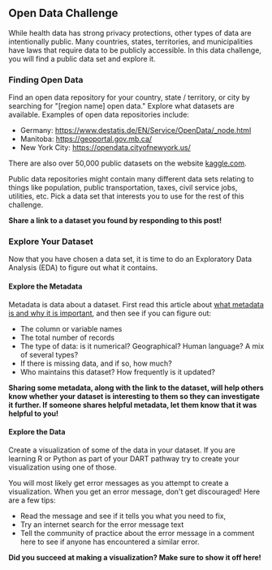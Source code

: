 ## Open Data Challenge

While health data has strong privacy protections, other types of data are intentionally public. Many countries, states, territories, and municipalities have laws that require data to be publicly accessible. In this data challenge, you will find a public data set and explore it.

### Finding Open Data

Find an open data repository for your country, state / territory, or city by searching for "[region name] open data." Explore what datasets are available. Examples of open data repositories include: 
* Germany: <a href=https://www.destatis.de/EN/Service/OpenData/_node.html>https://www.destatis.de/EN/Service/OpenData/_node.html</a> 
* Manitoba: <a href=https://geoportal.gov.mb.ca/>https://geoportal.gov.mb.ca/</a> 
* New York City: <a href=https://opendata.cityofnewyork.us/>https://opendata.cityofnewyork.us/</a> 

There are also over 50,000 public datasets on the website [kaggle.com](https://www.kaggle.com).

Public data repositories might contain many different data sets relating to things like population, public transportation, taxes, civil service jobs, utilities, etc. Pick a data set that interests you to use for the rest of this challenge.

**Share a link to a dataset you found by responding to this post!**


### Explore Your Dataset

Now that you have chosen a data set, it is time to do an Exploratory Data Analysis (EDA) to figure out what it contains.

#### Explore the Metadata
Metadata is data about a dataset. First read this article about [what metadata is and why it is important](https://data.research.cornell.edu/content/writing-metadata), and then see if you can figure out:
* The column or variable names 
* The total number of records 
* The type of data: is it numerical? Geographical? Human language? A mix of several types? 
* If there is missing data, and if so, how much?
* Who maintains this dataset? How frequently is it updated?

**Sharing some metadata, along with the link to the dataset, will help others know whether your dataset is interesting to them so they can investigate it further. If someone shares helpful metadata, let them know that it was helpful to you!**

#### Explore the Data


Create a visualization of some of the data in your dataset. If you are learning R or Python as part of your DART pathway try to create your visualization using one of those. 

You will most likely get error messages as you attempt to create a visualization. When you get an error message, don't get discouraged! Here are a few tips:
* Read the message and see if it tells you what you need to fix, 
* Try an internet search for the error message text
* Tell the community of practice about the error message in a comment here to see if anyone has encountered a similar error.

**Did you succeed at making a visualization? Make sure to show it off here!**